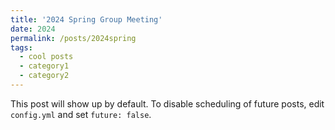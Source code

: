 ```yaml
---
title: '2024 Spring Group Meeting'
date: 2024
permalink: /posts/2024spring
tags:
  - cool posts
  - category1
  - category2
---
```


This post will show up by default. To disable scheduling of future posts, edit `config.yml` and set `future: false`. 
